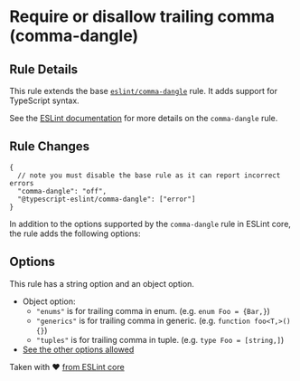 # Require or disallow trailing comma (comma-dangle)

## Rule Details

This rule extends the base [`eslint/comma-dangle`](https://eslint.org/docs/rules/comma-dangle) rule. It adds support for TypeScript syntax.

See the [ESLint documentation](https://eslint.org/docs/rules/comma-dangle) for more details on the `comma-dangle` rule.

## Rule Changes

```
{
  // note you must disable the base rule as it can report incorrect errors
  "comma-dangle": "off",
  "@typescript-eslint/comma-dangle": ["error"]
}
```

In addition to the options supported by the `comma-dangle` rule in ESLint core, the rule adds the following options:

## Options

This rule has a string option and an object option.

* Object option:
  * `"enums"` is for trailing comma in enum. (e.g. `enum Foo = {Bar,}`)
  * `"generics"` is for trailing comma in generic. (e.g. `function foo<T,>() {}`)
  * `"tuples"` is for trailing comma in tuple. (e.g. `type Foo = [string,]`)
* [See the other options allowed](https://github.com/eslint/eslint/blob/master/docs/rules/comma-dangle.md#options)

Taken with ❤️ [from ESLint core](https://github.com/eslint/eslint/blob/master/docs/rules/comma-dangle.md)
